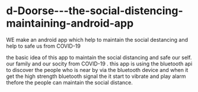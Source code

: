# d-Doorse---the-social-distencing-maintaining-android-app
WE make an android app which help to maintain the social destancing and help to safe us from COVID-19 

the basic idea of this app to maintain the social distancing and safe our self. our family and our socity from COVID-19 . 
this app is using the bluetooth api to discover the people who is near by via the bluetooth device and when it get the high strength bluetooth signal the it start to vibrate and  play alarm thefore the people can maintain the social distance.
